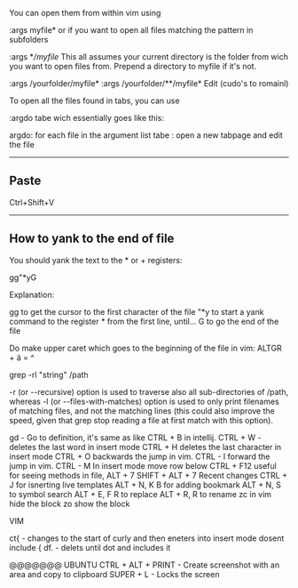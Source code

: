 You can open them from within vim using

:args myfile*
or if you want to open all files matching the pattern in subfolders

:args **/myfile*
This all assumes your current directory is the folder from wich you want to open files from. Prepend a directory to myfile if it's not.

:args /yourfolder/myfile*
:args /yourfolder/**/myfile*
Edit (cudo's to romainl)

To open all the files found in tabs, you can use

:argdo tabe
wich essentially goes like this:

argdo: for each file in the argument list
tabe : open a new tabpage and edit the file


-------------------
Paste
-------------------

Ctrl+Shift+V

-------------------
How to yank to the end of file
-------------------
You should yank the text to the * or + registers:

gg"*yG

Explanation:

gg to get the cursor to the first character of the file
"*y to start a yank command to the register * from the first line, until...
G to go the end of the file


Do make upper caret which goes to the beginning of the file in vim:
ALTGR + ä = ^


grep -rl "string" /path

-r (or --recursive) option is used to traverse also all sub-directories of /path, whereas
-l (or --files-with-matches) option is used to only print filenames of matching files, and not the matching lines (this could also improve the speed, given that grep stop reading a file at first match with this option).


gd - Go to definition, it's same as like CTRL + B in intellij.
CTRL + W - deletes the last word in insert mode
CTRL + H deletes the last character in insert mode
CTRL + O backwards the jump in vim.
CTRL - I forward the jump in vim.
CTRL - M In insert mode move row below
CTRL + F12 useful for seeing methods in file, ALT + 7
SHIFT + ALT + 7 Recent changes
CTRL + J for isnerting live templates
ALT + N, K B for adding bookmark
ALT + N, S to symbol search
ALT + E, F R to replace
ALT + R, R to rename
zc in vim hide the block
zo show the block

VIM

ct{ - changes to the start of curly and then eneters into insert mode dosent include {
df. - delets until dot and includes it

@@@@@@@ UBUNTU
CTRL + ALT + PRINT - Create screenshot with an area and copy to clipboard
SUPER + L - Locks the screen

